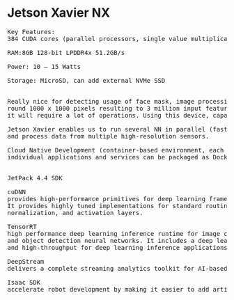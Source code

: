 # Jetson Xavier NX
<pre>
Key Features:
384 CUDA cores (parallel processors, single value multiplication per GPU clock), 48 Tensor cores(specialised for matrix operations, less precision, matrix multiplication per GPU clock), 2 Deep Learning Accelerators.

RAM:8GB 128-bit LPDDR4x	51.2GB/s

Power: 10 – 15 Watts

Storage: MicroSD, can add external NVMe SSD


Really nice for detecting usage of face mask, image processing -> taking images as input. Average RGB image provides a
round 1000 x 1000 pixels resulting to 3 million input features (just for the first layer of CNN), considering all the layers 
it will require a lot of operations. Using this device, capable of doing up to 21 TOPs, CNN would be faster and more efficient.

Jetson Xavier enables us to run several NN in parallel (faster processing can run different models at the same time), 
and process data from multiple high-resolution sensors.

Cloud Native Development (container-based environment, each part of the app is packaged in its own container), 
individual applications and services can be packaged as Docker containers and individually distributed and updated via the cloud.


JetPack 4.4 SDK 

cuDNN
provides high-performance primitives for deep learning frameworks. 
It provides highly tuned implementations for standard routines such as forward and backward convolution, pooling, 
normalization, and activation layers.

TensorRT
high performance deep learning inference runtime for image classification, segmentation, 
and object detection neural networks. It includes a deep learning inference optimizer and runtime that delivers low latency 
and high-throughput for deep learning inference applications.	

DeepStream
delivers a complete streaming analytics toolkit for AI-based multi-sensor processing, video and image understanding.

Isaac SDK
accelerate robot development by making it easier to add artificial intelligence (AI) for perception and navigation into robots.
<pre>
